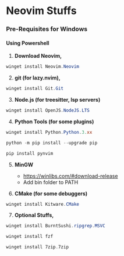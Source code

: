 # Neovim Stuffs

### Pre-Requisites for Windows

#### Using Powershell

1. **Download Neovim,** 

```Powershell
winget install Neovim.Neovim
```

2. **git (for lazy.nvim),**

```Powershell
winget install Git.Git
```

3. **Node.js (for treesitter, lsp servers)**

```Powershell
winget install OpenJS.NodeJS.LTS
```

4. **Python Tools (for some plugins)**

```Powershell
winget install Python.Python.3.xx

python -m pip install --upgrade pip

pip install pynvim
```

5. **MinGW**

     * https://winlibs.com/#download-release
     * Add bin folder to PATH

6. **CMake (for some debuggers)**

```Powershell
winget install Kitware.CMake
```

7. **Optional Stuffs,**

```Powershell
winget install BurntSushi.ripgrep.MSVC

winget install fzf

winget install 7zip.7zip
```

